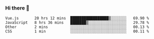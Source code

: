 ### Hi there 👋

<!--
**xin-code/Xin-code** is a ✨ _special_ ✨ repository because its `README.md` (this file) appears on your GitHub profile.

Here are some ideas to get you started:
<!--START_SECTION:waka-->
```text
Vue.js       20 hrs 12 mins  █████████████████▒░░░░░░░   69.90 % 
JavaScript   8 hrs 36 mins   ███████▒░░░░░░░░░░░░░░░░░   29.78 % 
Other        2 mins          ░░░░░░░░░░░░░░░░░░░░░░░░░   00.13 % 
CSS          1 min           ░░░░░░░░░░░░░░░░░░░░░░░░░   00.11 % 
```
<!--END_SECTION:waka-->
